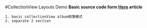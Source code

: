 #CollectionView Layouts Demo
**Basic source code form [Here](http://my.oschina.net/zboy/blog/221525?fromerr=8iXLKvCy) article**
```
1. basic collectionView album相簿模式
2. separate 2 section


